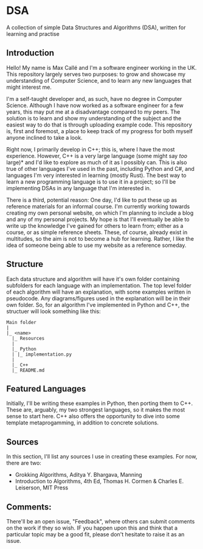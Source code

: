 # DSA
A collection of simple Data Structures and Algorithms (DSA), written for learning and practise

## Introduction

Hello!
My name is Max Callé and I'm a software engineer working in the UK.
This repository largely serves two purposes: to grow and showcase my understanding of Computer Science, and to learn any new languages that might interest me.

I'm a self-taught developer and, as such, have no degree in Computer Science.
Although I have now worked as a software engineer for a few years, this may put me at a disadvantage compared to my peers.
The solution is to learn and show my understanding of the subject and the easiest way to do that is through uploading example code.
This repository is, first and foremost, a place to keep track of my progress for both myself anyone inclined to take a look.

Right now, I primarily develop in C++; this is, where I have the most experience.
However, C++ is a very large language (some might say *too* large)* and I'd like to explore as much of it as I possibly can.
This is also true of other languages I've used in the past, including Python and C\#, and languages I'm very interested in learning (mostly Rust).
The best way to learn a new programming language is to use it in a project; so I'll be implementing DSAs in any language that I'm interested in.

There is a third, potential reason: One day, I'd like to put these up as reference materials for an informal course.
I'm currently working towards creating my own personal website, on which I'm planning to include a blog and any of my personal projects.
My hope is that I'll eventually be able to write up the knowledge I've gained for others to learn from; either as a course, or as simple reference sheets.
These, of course, already exist in multitudes, so the aim is not to become a hub for learning.
Rather, I like the idea of someone being able to use my website as a reference someday.

## Structure

Each data structure and algorithm will have it's own folder containing subfolders for each language with an implementation.
The top level folder of each algorithm will have an explanation, with some examples written in pseudocode.
Any diagrams/figures used in the explanation will be in their own folder.
So, for an algorithm I've implemented in Python and C++, the structuer will look something like this:

  ```
  Main folder
  |
  |_ <name>
    |_ Resources
    |
    |_ Python
    | |_ implementation.py
    |
    |_ C++
    |_ README.md
  ```

## Featured Languages

Initially, I'll be writing these examples in Python, then porting them to C++.
These are, arguably, my two strongest languages, so it makes the most sense to start here.
C++ also offers the opportunity to dive into some template metaprogamming, in addition to concrete solutions.

## Sources

In this section, I'll list any sources I use in creating these examples.
For now, there are two:

  - Grokking Algorithms, Aditya Y. Bhargava, Manning
  - Introduction to Algorithms, 4th Ed,  Thomas H. Cormen & Charles E. Leiserson, MIT Press


## Comments:
  There'll be an open issue, "Feedback", where others can submit comments on the work if they so wish.
  IF you happen upon this and think that a particular topic may be a good fit, please don't hesitate to raise it as an issue.


